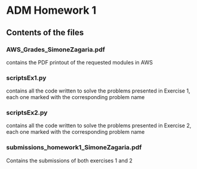# ADM Homework 1
## Contents of the files
### AWS_Grades_SimoneZagaria.pdf
contains the PDF printout of the requested modules in AWS
### scriptsEx1.py
contains all the code written to solve the problems presented in Exercise 1, each one marked with the corresponding problem name
### scriptsEx2.py
contains all the code written to solve the problems presented in Exercise 2, each one marked with the corresponding problem name
### submissions_homework1_SimoneZagaria.pdf
Contains the submissions of both exercises 1 and 2
